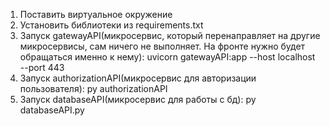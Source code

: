1. Поставить виртуальное окружение
2. Установить библиотеки из requirements.txt
3. Запуск gatewayAPI(микросервис, который перенаправляет на другие микросервисы, сам ничего не выполняет. На фронте нужно будет обращаться именно к нему): uvicorn gatewayAPI:app --host localhost --port 443
4. Запуск authorizationAPI(микросервис для авторизации пользователя): py authorizationAPI
5. Запуск databaseAPI(микросервис для работы с бд): py databaseAPI.py

